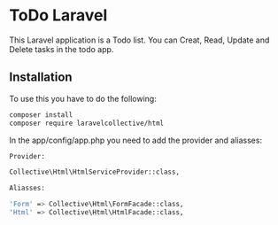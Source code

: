 # ToDo Laravel

This Laravel application is a Todo list. You can Creat, Read, Update and Delete tasks in the todo app.

## Installation

To use this you have to do the following:

```bash
composer install
composer require laravelcollective/html
```
In the app/config/app.php you need to add the provider and aliasses:

```bash
Provider:

Collective\Html\HtmlServiceProvider::class,

Aliasses:

'Form' => Collective\Html\FormFacade::class,
'Html' => Collective\Html\HtmlFacade::class,
```
